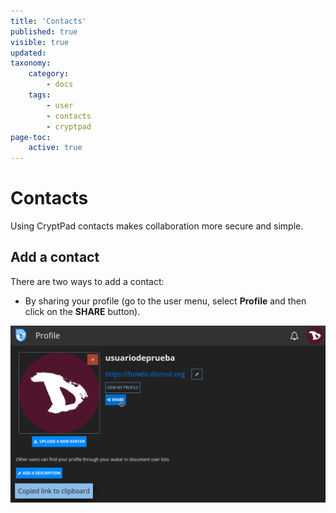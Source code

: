 ```yaml
---
title: 'Contacts'
published: true
visible: true
updated:
taxonomy:
    category:
        - docs
    tags:
        - user
        - contacts
        - cryptpad
page-toc:
    active: true
---
```


# Contacts
Using CryptPad contacts makes collaboration more secure and simple.

## Add a contact
There are two ways to add a contact:

- By sharing your profile (go to the user menu, select **Profile** and then click on the **SHARE** button).

![](en/add_contact_share.png)

